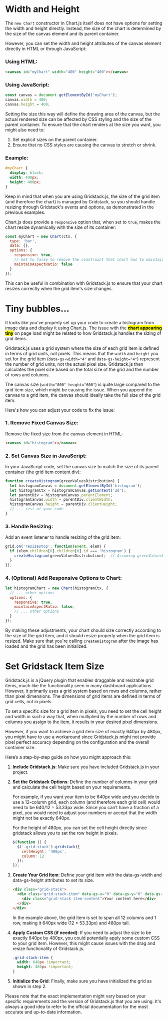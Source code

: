 <!--Of course you realize, this means war.-->

# Width and Height

The `new Chart` constructor in Chart.js itself does not have options for setting the width and height directly. Instead, the size of the chart is determined by the size of the canvas element and its parent container. 

However, you can set the width and height attributes of the canvas element directly in HTML or through JavaScript:

### Using HTML:

```html
<canvas id="myChart" width="400" height="400"></canvas>
```

### Using JavaScript:

```javascript
const canvas = document.getElementById('myChart');
canvas.width = 400;
canvas.height = 400;
```

Setting the size this way will define the drawing area of the canvas, but the actual rendered size can be affected by CSS styling and the size of the parent container. To ensure that the chart renders at the size you want, you might also need to:

1. Set explicit sizes on the parent container.
2. Ensure that no CSS styles are causing the canvas to stretch or shrink.

### Example:

```css
#myChart {
  display: block;
  width: 400px;
  height: 400px;
}
```

Keep in mind that when you are using Gridstack.js, the size of the grid item (and therefore the chart) is managed by Gridstack, so you should handle resizing through Gridstack's events and options, as demonstrated in the previous examples.

Chart.js does provide a `responsive` option that, when set to `true`, makes the chart resize dynamically with the size of its container:

```javascript
const myChart = new Chart(ctx, {
  type: 'bar',
  data: {},
  options: {
    responsive: true,
    // Set to false to remove the constraint that chart has to maintain its aspect ratio
    maintainAspectRatio: false
  }
});
```

This can be useful in combination with Gridstack.js to ensure that your chart resizes correctly when the grid item's size changes.

# Tiny bubbles...

It looks like you've properly set up your code to create a histogram from image data and display it using Chart.js. The issue with the <mark>**chart appearing tiny**</mark> on page load might be related to how Gridstack.js handles the sizing of grid items.

Gridstack.js uses a grid system where the size of each grid item is defined in terms of grid units, not pixels. This means that the `width` and `height` you set for the grid item (`data-gs-width="4"` and `data-gs-height="4"`) represent the number of grid units, not the actual pixel size. Gridstack.js then calculates the pixel size based on the total size of the grid and the number of rows and columns.

The canvas size (`width="800" height="600"`) is quite large compared to the grid item size, which might be causing the issue. When you append the canvas to a grid item, the canvas should ideally take the full size of the grid item.

Here's how you can adjust your code to fix the issue:

### 1. Remove Fixed Canvas Size:

Remove the fixed size from the canvas element in HTML:

```html
<canvas id="histogram"></canvas>
```

### 2. Set Canvas Size in JavaScript:

In your JavaScript code, set the canvas size to match the size of its parent container (the grid item content div):

```javascript
function createHistogram(greenValuesDistribution) {
  let histogramCanvas = document.getElementById('histogram');
  let histogramCtx = histogramCanvas.getContext('2d');
  let parentDiv = histogramCanvas.parentElement;
  histogramCanvas.width = parentDiv.clientWidth;
  histogramCanvas.height = parentDiv.clientHeight;
  // ... rest of your code
}
```

### 3. Handle Resizing:

Add an event listener to handle resizing of the grid item:

```javascript
grid.on('resizestop', function(event, elem) {
  if (elem.children[0].children[0].id === 'histogram') {
    createHistogram(greenValuesDistribution);  // Assuming greenValuesDistribution is available here
  }
});
```

### 4. (Optional) Add Responsive Options to Chart:

```javascript
let histogramChart = new Chart(histogramCtx, {
  // ... other options
  options: {
    responsive: true,
    maintainAspectRatio: false,
    // ... other options
  }
});
```

By making these adjustments, your chart should size correctly according to the size of the grid item, and it should resize properly when the grid item is resized. Make sure that you're calling `createHistogram` after the image has loaded and the grid has been initialized.

# Set Gridstack Item Size

Gridstack.js is a jQuery plugin that enables draggable and resizable grid items, much like the functionality seen in many dashboard applications. However, it primarily uses a grid system based on rows and columns, rather than pixel dimensions. The dimensions of grid items are defined in terms of grid cells, not in pixels.

To set a specific size for a grid item in pixels, you need to set the cell height and width in such a way that, when multiplied by the number of rows and columns you assign to the item, it results in your desired pixel dimensions.

However, if you want to achieve a grid item size of exactly 640px by 480px, you might have to use a workaround since Gridstack.js might not provide pixel perfect accuracy depending on the configuration and the overall container size.

Here’s a step-by-step guide on how you might approach this:

1. **Include Gridstack.js**: Make sure you have included Gridstack.js in your project.

2. **Set the Gridstack Options**: Define the number of columns in your grid and calculate the cell height based on your requirements.

    For example, if you want your item to be 640px wide and you decide to use a 12-column grid, each column (and therefore each grid cell) would need to be 640/12 = 53.33px wide. Since you can’t have a fraction of a pixel, you would need to adjust your numbers or accept that the width might not be exactly 640px.

    For the height of 480px, you can set the cell height directly since gridstack allows you to set the row height in pixels.

    ```javascript
    $(function () {
      $('.grid-stack').gridstack({
        cellHeight: '480px',
        column: 12
      });
    });
    ```

3. **Create Your Grid Item**: Define your grid item with the data-gs-width and data-gs-height attributes to set its size. 

    ```html
    <div class="grid-stack">
      <div class="grid-stack-item" data-gs-x="0" data-gs-y="0" data-gs-width="12" data-gs-height="1">
        <div class="grid-stack-item-content">Your content here</div>
      </div>
    </div>
    ```

    In the example above, the grid item is set to span all 12 columns and 1 row, making it 640px wide (12 * 53.33px) and 480px tall.

4. **Apply Custom CSS (if needed)**: If you need to adjust the size to be exactly 640px by 480px, you could potentially apply some custom CSS to your grid item. However, this might cause issues with the drag and resize functionality of Gridstack.js.

    ```css
    .grid-stack-item {
      width: 640px !important;
      height: 480px !important;
    }
    ```

5. **Initialize the Grid**: Finally, make sure you have initialized the grid as shown in step 2.

Please note that the exact implementation might vary based on your specific requirements and the version of Gridstack.js that you are using. It's always a good idea to refer to the official documentation for the most accurate and up-to-date information.

<br>

